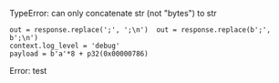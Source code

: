 TypeError: can only concatenate str (not "bytes") to str

```python3
out = response.replace(';', ';\n')  out = response.replace(b';', b';\n')
context.log_level = 'debug'
payload = b'a'*8 + p32(0x00000786)
```

Error: 
test
